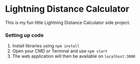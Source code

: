 # Lightning Distance Calculator

This is my fun little Lightning Distance Calculator side project.

### Setting up code
1. Install libraries using `npm install`
2. Open your CMD or Terminal and use `npm start`
3. The web application will then be available on `localhost:3000`
